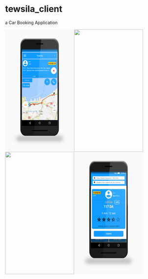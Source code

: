 # tewsila_client

a Car Booking Application

<img align="left" width="225" height="400" src="screen1.png" />
<img align="left" width="225" height="400" src="screen2.png" />
<img align="left" width="225" height="400" src="screen3.png" />
<img align="left" width="225" height="400" src="screen4.jpg" />
